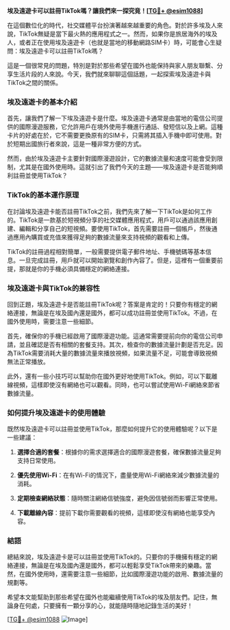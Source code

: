**埃及遠遊卡可以註冊TikTok嗎？讓我們來一探究竟！[[TG💪+ @esim1088](https://t.me/s/esim1088)]**

在這個數位化的時代，社交媒體平台扮演著越來越重要的角色。對於許多埃及人來說，TikTok無疑是當下最火熱的應用程式之一。然而，如果你是旅居海外的埃及人，或者正在使用埃及遠遊卡（也就是當地的移動網路SIM卡）時，可能會心生疑問：埃及遠遊卡可以註冊TikTok嗎？

這是一個很常見的問題，特別是對於那些希望在國外也能保持與家人朋友聯繫、分享生活片段的人來說。今天，我們就來聊聊這個話題，一起探索埃及遠遊卡與TikTok之間的關係。

### 埃及遠遊卡的基本介紹

首先，讓我們了解一下埃及遠遊卡是什麼。埃及遠遊卡通常是由當地的電信公司提供的國際漫遊服務，它允許用戶在境外使用手機進行通話、發短信以及上網。這種卡片的好處在於，它不需要更換原有的SIM卡，只需將其插入手機中即可使用。對於短期出國旅行者來說，這是一種非常方便的方式。

然而，由於埃及遠遊卡主要針對國際漫遊設計，它的數據流量和速度可能會受到限制，尤其是在國外使用時。這就引出了我們今天的主題——埃及遠遊卡是否能夠順利註冊並使用TikTok？

### TikTok的基本運作原理

在討論埃及遠遊卡能否註冊TikTok之前，我們先來了解一下TikTok是如何工作的。TikTok是一款基於短視頻分享的社交媒體應用程式，用戶可以通過該應用創建、編輯和分享自己的短視頻。要使用TikTok，首先需要註冊一個帳戶，然後通過應用內購買或充值來獲得足夠的數據流量來支持視頻的觀看和上傳。

TikTok的註冊過程相對簡單，一般需要提供電子郵件地址、手機號碼等基本信息。一旦完成註冊，用戶就可以開始瀏覽和創作內容了。但是，這裡有一個重要前提，那就是你的手機必須具備穩定的網絡連接。

### 埃及遠遊卡與TikTok的兼容性

回到正題，埃及遠遊卡是否能註冊TikTok呢？答案是肯定的！只要你有穩定的網絡連接，無論是在埃及國內還是國外，都可以成功註冊並使用TikTok。不過，在國外使用時，需要注意一些細節。

首先，確保你的手機已經啟用了國際漫遊功能。這通常需要提前向你的電信公司申請，並且確認是否有相關的套餐支持。其次，檢查你的數據流量計劃是否充足。因為TikTok需要消耗大量的數據流量來播放視頻，如果流量不足，可能會導致視頻無法正常播放。

此外，還有一些小技巧可以幫助你在國外更好地使用TikTok。例如，可以下載離線視頻，這樣即使沒有網絡也可以觀看。同時，也可以嘗試使用Wi-Fi網絡來節省數據流量。

### 如何提升埃及遠遊卡的使用體驗

既然埃及遠遊卡可以註冊並使用TikTok，那麼如何提升它的使用體驗呢？以下是一些建議：

1. **選擇合適的套餐**：根據你的需求選擇適合的國際漫遊套餐，確保數據流量足夠支持日常使用。
   
2. **優先使用Wi-Fi**：在有Wi-Fi的情況下，盡量使用Wi-Fi網絡來減少數據流量的消耗。

3. **定期檢查網絡狀態**：隨時關注網絡信號強度，避免因信號弱而影響正常使用。

4. **下載離線內容**：提前下載你需要觀看的視頻，這樣即使沒有網絡也能享受內容。

### 結語

總結來說，埃及遠遊卡是可以註冊並使用TikTok的。只要你的手機擁有穩定的網絡連接，無論是在埃及國內還是國外，都可以輕鬆享受TikTok帶來的樂趣。當然，在國外使用時，還需要注意一些細節，比如國際漫遊功能的啟用、數據流量的規劃等。

希望本文能幫助到那些希望在國外也能繼續使用TikTok的埃及朋友們。記住，無論身在何處，只要擁有一顆分享的心，就能隨時隨地記錄生活的美好！

[[TG💪+ @esim1088](https://t.me/s/esim1088) ![Image](https://i.postimg.cc/4NQfJmqS/Snipaste-2025-05-13-00-14-12.png)]
